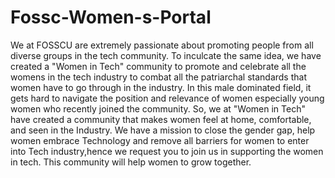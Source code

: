 # Fossc-Women-s-Portal

We at FOSSCU are extremely passionate about promoting people from all diverse groups in the tech community. To inculcate the same idea, we have created a "Women in Tech" community to promote and celebrate all the womens in the tech industry to combat all the patriarchal standards that women have to go through in the industry. In this male dominated field, it gets hard to navigate the position and relevance of women especially young women who recently joined the community. So, we at "Women in Tech" have created a community that makes women feel at home, comfortable, and seen in the Industry. We have a mission to close the gender gap, help women embrace Technology and remove all barriers for women to enter into Tech industry,hence we request you to join us in supporting the women in tech. This community will help women to grow together.
